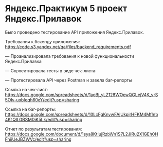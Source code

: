 # Яндекс.Практикум 5 проект Яндекс.Прилавок
Было проведено тестирование API приложения Яндекс.Прилавок.

Требования к бэкенду приложения: https://code.s3.yandex.net/qa/files/backend_requirements.pdf

— Проанализировала требования к новой функциональности Яндекс.Прилавка

— Спроектировала тесты в виде чек-листа

— Протестировала API через Postman и завела баг-репорты

Ссылка на чек-лист: https://docs.google.com/spreadsheets/d/1aoBj_yLZ128WOewQGLejV4K_vrS5Olv-uobIeqh60eY/edit?usp=sharing

Ссылка на баг-репорты: https://docs.google.com/spreadsheets/d/10LcFgKnvwFAjUkpjrHFKM4MfInb4K1QILGBSMDiK5Lk/edit?usp=sharing

Отчет по результатам тестирования: https://docs.google.com/document/d/1sya8KtIujRzbWn1S7L2JiRu2X1GEh0HFniiUeJBZWVc/edit?usp=sharing
